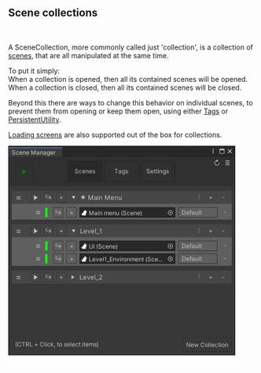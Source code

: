## Scene collections

<br/>

A SceneCollection, more commonly called just 'collection', is a collection of [scenes](Scene.md), that are all manipulated at the same time.

To put it simply:<br/>
When a collection is opened, then all its contained scenes will be opened.<br/>
When a collection is closed, then all its contained scenes will be closed.<br/>

Beyond this there are ways to change this behavior on individual scenes, to prevent them from opening or keep them open, using either [Tags](SceneManagerWindow.md#tags) or [PersistentUtility](../api/AdvancedSceneManager.Utility.PersistentUtility.html).

[Loading screens](LoadingScreen.md) are also supported out of the box for collections.

![](../image/scenes.png)
